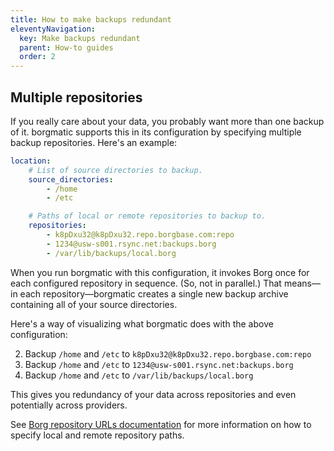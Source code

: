 ```yaml
---
title: How to make backups redundant
eleventyNavigation:
  key: Make backups redundant
  parent: How-to guides
  order: 2
---
```

## Multiple repositories

If you really care about your data, you probably want more than one backup of
it. borgmatic supports this in its configuration by specifying multiple backup
repositories. Here's an example:

```yaml
location:
    # List of source directories to backup.
    source_directories:
        - /home
        - /etc

    # Paths of local or remote repositories to backup to.
    repositories:
        - k8pDxu32@k8pDxu32.repo.borgbase.com:repo
        - 1234@usw-s001.rsync.net:backups.borg
        - /var/lib/backups/local.borg
```

When you run borgmatic with this configuration, it invokes Borg once for each
configured repository in sequence. (So, not in parallel.) That means—in each
repository—borgmatic creates a single new backup archive containing all of
your source directories.

Here's a way of visualizing what borgmatic does with the above configuration:

2. Backup `/home` and `/etc` to `k8pDxu32@k8pDxu32.repo.borgbase.com:repo`
1. Backup `/home` and `/etc` to `1234@usw-s001.rsync.net:backups.borg`
3. Backup `/home` and `/etc` to `/var/lib/backups/local.borg`

This gives you redundancy of your data across repositories and even
potentially across providers.

See [Borg repository URLs
documentation](https://borgbackup.readthedocs.io/en/stable/usage/general.html#repository-urls)
for more information on how to specify local and remote repository paths.
